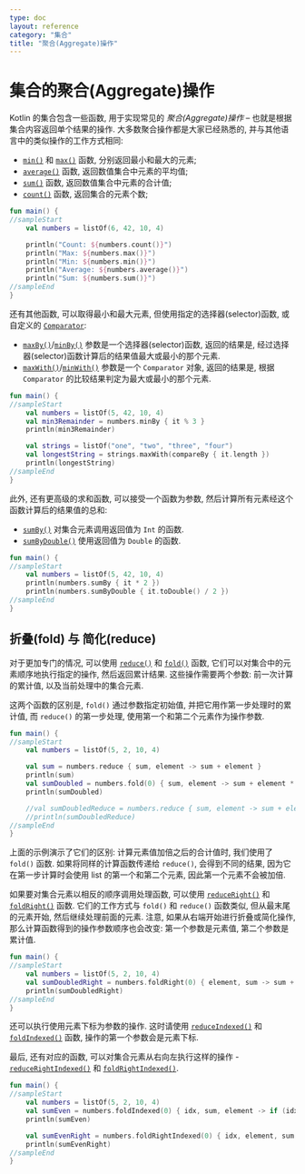 ```yaml
---
type: doc
layout: reference
category: "集合"
title: "聚合(Aggregate)操作"
---
```


# 集合的聚合(Aggregate)操作

Kotlin 的集合包含一些函数, 用于实现常见的 _聚合(Aggregate)操作_ – 也就是根据集合内容返回单个结果的操作.
大多数聚合操作都是大家已经熟悉的, 并与其他语言中的类似操作的工作方式相同:

* [`min()`](/api/latest/jvm/stdlib/kotlin.collections/min.html) 和 [`max()`](/api/latest/jvm/stdlib/kotlin.collections/max.html) 函数, 分别返回最小和最大的元素;
* [`average()`](/api/latest/jvm/stdlib/kotlin.collections/average.html) 函数, 返回数值集合中元素的平均值;
* [`sum()`](/api/latest/jvm/stdlib/kotlin.collections/sum.html) 函数, 返回数值集合中元素的合计值;
* [`count()`](/api/latest/jvm/stdlib/kotlin.collections/count.html) 函数, 返回集合的元素个数;

<div class="sample" markdown="1" theme="idea" data-min-compiler-version="1.3">

```kotlin
fun main() {
//sampleStart
    val numbers = listOf(6, 42, 10, 4)

    println("Count: ${numbers.count()}")
    println("Max: ${numbers.max()}")
    println("Min: ${numbers.min()}")
    println("Average: ${numbers.average()}")
    println("Sum: ${numbers.sum()}")
//sampleEnd
}
```
</div>

还有其他函数, 可以取得最小和最大元素, 但使用指定的选择器(selector)函数, 或自定义的 [`Comparator`](/api/latest/jvm/stdlib/kotlin/-comparator/index.html):

* [`maxBy()`](/api/latest/jvm/stdlib/kotlin.collections/max-by.html)/[`minBy()`](/api/latest/jvm/stdlib/kotlin.collections/min-by.html) 参数是一个选择器(selector)函数, 返回的结果是, 经过选择器(selector)函数计算后的结果值最大或最小的那个元素.
* [`maxWith()`](/api/latest/jvm/stdlib/kotlin.collections/max-with.html)/[`minWith()`](/api/latest/jvm/stdlib/kotlin.collections/min-with.html) 参数是一个 `Comparator` 对象, 返回的结果是, 根据 `Comparator` 的比较结果判定为最大或最小的那个元素. 

<div class="sample" markdown="1" theme="idea" data-min-compiler-version="1.3">

```kotlin
fun main() {
//sampleStart
    val numbers = listOf(5, 42, 10, 4)
    val min3Remainder = numbers.minBy { it % 3 }
    println(min3Remainder)

    val strings = listOf("one", "two", "three", "four")
    val longestString = strings.maxWith(compareBy { it.length })
    println(longestString)
//sampleEnd
}
```
</div>

此外, 还有更高级的求和函数, 可以接受一个函数为参数, 然后计算所有元素经这个函数计算后的结果值的总和: 

* [`sumBy()`](/api/latest/jvm/stdlib/kotlin.collections/sum-by.html) 对集合元素调用返回值为 `Int` 的函数.
* [`sumByDouble()`](/api/latest/jvm/stdlib/kotlin.collections/sum-by-double.html) 使用返回值为 `Double` 的函数.

<div class="sample" markdown="1" theme="idea" data-min-compiler-version="1.3">

```kotlin
fun main() {
//sampleStart    
    val numbers = listOf(5, 42, 10, 4)
    println(numbers.sumBy { it * 2 })
    println(numbers.sumByDouble { it.toDouble() / 2 })
//sampleEnd
}
```
</div>

## 折叠(fold) 与 简化(reduce)

对于更加专门的情况, 可以使用 [`reduce()`](/api/latest/jvm/stdlib/kotlin.collections/reduce.html) 和 [`fold()`](/api/latest/jvm/stdlib/kotlin.collections/fold.html) 函数, 它们可以对集合中的元素顺序地执行指定的操作, 然后返回累计结果.
这些操作需要两个参数: 前一次计算的累计值, 以及当前处理中的集合元素.

这两个函数的区别是, `fold()` 通过参数指定初始值, 并把它用作第一步处理时的累计值, 而 `reduce()` 的第一步处理, 使用第一个和第二个元素作为操作参数.

<div class="sample" markdown="1" theme="idea" data-min-compiler-version="1.3">

```kotlin
fun main() {
//sampleStart
    val numbers = listOf(5, 2, 10, 4)

    val sum = numbers.reduce { sum, element -> sum + element }
    println(sum)
    val sumDoubled = numbers.fold(0) { sum, element -> sum + element * 2 }
    println(sumDoubled)

    //val sumDoubledReduce = numbers.reduce { sum, element -> sum + element * 2 } // 错误: 计算结果中, 第一个元素没有被加倍
    //println(sumDoubledReduce)
//sampleEnd
}
```
</div>

上面的示例演示了它们的区别: 计算元素值加倍之后的合计值时, 我们使用了 `fold()` 函数.
如果将同样的计算函数传递给 `reduce()`, 会得到不同的结果, 因为它在第一步计算时会使用 list 的第一个和第二个元素, 因此第一个元素不会被加倍.

如果要对集合元素以相反的顺序调用处理函数, 可以使用 [`reduceRight()`](/api/latest/jvm/stdlib/kotlin.collections/reduce-right.html) 和 [`foldRight()`](/api/latest/jvm/stdlib/kotlin.collections/fold-right.html) 函数.
它们的工作方式与 `fold()` 和 `reduce()` 函数类似, 但从最末尾的元素开始, 然后继续处理前面的元素.
注意, 如果从右端开始进行折叠或简化操作, 那么计算函数得到的操作参数顺序也会改变: 第一个参数是元素值, 第二个参数是累计值.

<div class="sample" markdown="1" theme="idea" data-min-compiler-version="1.3">

```kotlin
fun main() {
//sampleStart
    val numbers = listOf(5, 2, 10, 4)
    val sumDoubledRight = numbers.foldRight(0) { element, sum -> sum + element * 2 }
    println(sumDoubledRight)
//sampleEnd
}
```
</div>

还可以执行使用元素下标为参数的操作.
这时请使用 [`reduceIndexed()`](/api/latest/jvm/stdlib/kotlin.collections/reduce-indexed.html) 和 [`foldIndexed()`](/api/latest/jvm/stdlib/kotlin.collections/fold-indexed.html) 函数, 操作的第一个参数会是元素下标. 

最后, 还有对应的函数, 可以对集合元素从右向左执行这样的操作 - [`reduceRightIndexed()`](/api/latest/jvm/stdlib/kotlin.collections/reduce-right-indexed.html) 和 [`foldRightIndexed()`](/api/latest/jvm/stdlib/kotlin.collections/fold-right-indexed.html). 

<div class="sample" markdown="1" theme="idea" data-min-compiler-version="1.3">

```kotlin
fun main() {
//sampleStart
    val numbers = listOf(5, 2, 10, 4)
    val sumEven = numbers.foldIndexed(0) { idx, sum, element -> if (idx % 2 == 0) sum + element else sum }
    println(sumEven)

    val sumEvenRight = numbers.foldRightIndexed(0) { idx, element, sum -> if (idx % 2 == 0) sum + element else sum }
    println(sumEvenRight)
//sampleEnd
}
```
</div>

